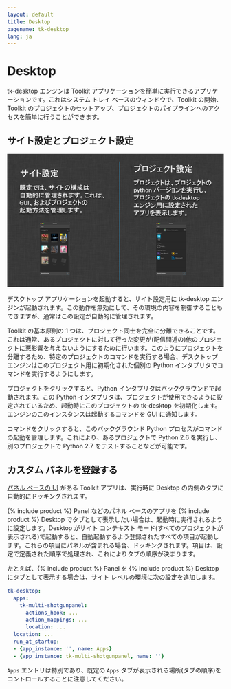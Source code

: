 ```yaml
---
layout: default
title: Desktop
pagename: tk-desktop
lang: ja
---
```


# Desktop

tk-desktop エンジンは Toolkit アプリケーションを簡単に実行できるアプリケーションです。これはシステム トレイ ベースのウィンドウで、Toolkit の開始、Toolkit のプロジェクトのセットアップ、プロジェクトのパイプラインへのアクセスを簡単に行うことができます。

## サイト設定とプロジェクト設定

![プロセス](../images/engines/processes.png)

デスクトップ アプリケーションを起動すると、サイト設定用に tk-desktop エンジンが起動されます。この動作を無効にして、その環境の内容を制御することもできますが、通常はこの設定が自動的に管理されます。

Toolkit の基本原則の 1 つは、プロジェクト同士を完全に分離できることです。これは通常、あるプロジェクトに対して行った変更が(配信間近の)他のプロジェクトに悪影響を与えないようにするために行います。このようにプロジェクトを分離するため、特定のプロジェクトのコマンドを実行する場合、デスクトップ エンジンはこのプロジェクト用に初期化された個別の Python インタプリタでコマンドを実行するようにします。

プロジェクトをクリックすると、Python インタプリタはバックグラウンドで起動されます。この Python インタプリタは、プロジェクトが使用できるように設定されているため、起動時にこのプロジェクトの tk-desktop を初期化します。エンジンのこのインスタンスは起動するコマンドを GUI に通知します。

コマンドをクリックすると、このバックグラウンド Python プロセスがコマンドの起動を管理します。これにより、あるプロジェクトで Python 2.6 を実行し、別のプロジェクトで Python 2.7 をテストすることなどが可能です。

## カスタム パネルを登録する

[パネル ベースの UI](https://developer.shotgridsoftware.com/tk-core/platform.html#sgtk.platform.Engine.show_panel) がある Toolkit アプリは、実行時に Desktop の内側のタブに自動的にドッキングされます。

{% include product %} Panel などのパネル ベースのアプリを {% include product %} Desktop でタブとして表示したい場合は、起動時に実行されるように設定します。Desktop がサイト コンテキスト モード(すべてのプロジェクトが表示される)で起動すると、自動起動するよう登録されたすべての項目が起動します。これらの項目にパネルが含まれる場合、ドッキングされます。項目は、設定で定義された順序で処理され、これによりタブの順序が決まります。

たとえば、{% include product %} Panel を {% include product %} Desktop にタブとして表示する場合は、サイト レベルの環境に次の設定を追加します。

```yaml
tk-desktop:
  apps:
    tk-multi-shotgunpanel:
      actions_hook: ...
      action_mappings: ...
      location: ...
  location: ...
  run_at_startup:
  - {app_instance: '', name: Apps}
  - {app_instance: tk-multi-shotgunpanel, name: ''}
```

`Apps` エントリは特別であり、既定の `Apps` タブが表示される場所(タブの順序)をコントロールすることに注意してください。

